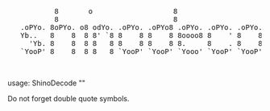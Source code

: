<pre>
           8       o                   8                           8       
           8                           8                           8       
   .oPYo. 8oPYo. o8 odYo. .oPYo. .oPYo8 .oPYo. .oPYo. .oPYo. .oPYo8 .oPYo.
   Yb..   8    8  8 8' `8 8    8 8    8 8oooo8 8    ' 8    8 8    8 8oooo8
     'Yb. 8    8  8 8   8 8    8 8    8 8.     8    . 8    8 8    8 8.    
   `YooP' 8    8  8 8   8 `YooP' `YooP' `Yooo' `YooP' `YooP' `YooP' `Yooo'
                                                            			
                                                            ver.1.0.0.0
</pre>
usage: ShinoDecode "<string>"

Do not forget double quote symbols.
